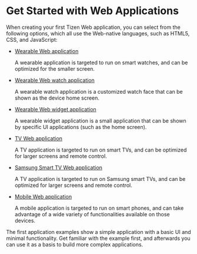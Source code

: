 # Get Started with Web Applications

When creating your first Tizen Web application, you can select from the following options, which all use the Web-native languages, such as HTML5, CSS, and JavaScript:

-   [Wearable Web application](wearable/first-app.md)

    A wearable application is targeted to run on smart watches, and can be optimized for the smaller screen.

-   [Wearable Web watch application](wearable-watch/first-app-watch.md)

    A wearable watch application is a customized watch face that can be shown as the device home screen.

-   [Wearable Web widget application](wearable-widget/first-app-widget.md)

    A wearable widget application is a small application that can be shown by specific UI applications (such as the home screen).

-   [TV Web application](tv/first-app.md)

    A TV application is targeted to run on smart TVs, and can be optimized for larger screens and remote control.

-    [Samsung Smart TV Web application](tv/first-samsung-tv-app.md)

     A TV application is targeted to run on Samsung smart TVs, and can be optimized for larger screens and remote control.

-   [Mobile Web application](mobile/first-app.md)

    A mobile application is targeted to run on smart phones, and can take advantage of a wide variety of functionalities available on those devices.

The first application examples show a simple application with a basic UI and minimal functionality. Get familiar with the example first, and
afterwards you can use it as a basis to build more complex applications.
